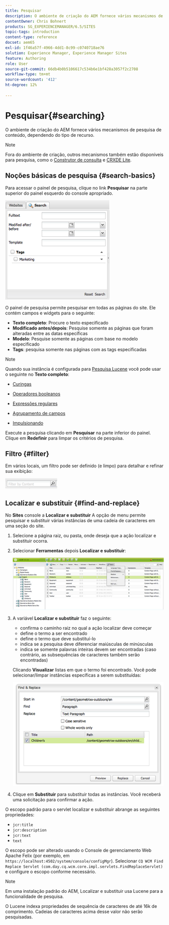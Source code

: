 ```yaml
---
title: Pesquisar
description: O ambiente de criação do AEM fornece vários mecanismos de pesquisa de conteúdo, dependendo do tipo de recurso.
contentOwner: Chris Bohnert
products: SG_EXPERIENCEMANAGER/6.5/SITES
topic-tags: introduction
content-type: reference
docset: aem65
exl-id: 1f46a57f-4966-4dd1-8c99-c0740718ae76
solution: Experience Manager, Experience Manager Sites
feature: Authoring
role: User
source-git-commit: 66db4b0b5106617c534b6e1bf428a3057f2c2708
workflow-type: tm+mt
source-wordcount: '412'
ht-degree: 12%

---
```


# Pesquisar{#searching}

O ambiente de criação do AEM fornece vários mecanismos de pesquisa de conteúdo, dependendo do tipo de recurso.

>[!NOTE]
>
>Fora do ambiente de criação, outros mecanismos também estão disponíveis para pesquisa, como o [Construtor de consulta](/help/sites-developing/querybuilder-api.md) e [CRXDE Lite](/help/sites-developing/developing-with-crxde-lite.md).

## Noções básicas de pesquisa {#search-basics}

Para acessar o painel de pesquisa, clique no link **Pesquisar** na parte superior do painel esquerdo do console apropriado.

![chlimage_1-101](assets/chlimage_1-101.png)

O painel de pesquisa permite pesquisar em todas as páginas do site. Ele contém campos e widgets para o seguinte:

* **Texto completo**: Procure o texto especificado
* **Modificado antes/depois**: Pesquise somente as páginas que foram alteradas entre as datas específicas
* **Modelo**: Pesquise somente as páginas com base no modelo especificado
* **Tags**: pesquisa somente nas páginas com as tags especificadas

>[!NOTE]
>
>Quando sua instância é configurada para [Pesquisa Lucene](/help/sites-deploying/queries-and-indexing.md) você pode usar o seguinte no **Texto completo**:
>
>* [Curingas](https://lucene.apache.org/core/5_3_1/queryparser/org/apache/lucene/queryparser/classic/package-summary.html#Wildcard_Searches)
>* [Operadores booleanos](https://lucene.apache.org/core/5_3_1/queryparser/org/apache/lucene/queryparser/classic/package-summary.html#Boolean_operators)
>
>* [Expressões regulares](https://lucene.apache.org/core/5_3_1/queryparser/org/apache/lucene/queryparser/classic/package-summary.html#Regexp_Searches)
>* [Agrupamento de campos](https://lucene.apache.org/core/5_3_1/queryparser/org/apache/lucene/queryparser/classic/package-summary.html#Field_Grouping)
>* [Impulsionando](https://lucene.apache.org/core/5_3_1/queryparser/org/apache/lucene/queryparser/classic/package-summary.html#Boosting_a_Term)
>

Execute a pesquisa clicando em **Pesquisar** na parte inferior do painel. Clique em **Redefinir** para limpar os critérios de pesquisa.

## Filtro {#filter}

Em vários locais, um filtro pode ser definido (e limpo) para detalhar e refinar sua exibição:

![chlimage_1-102](assets/chlimage_1-102.png)

## Localizar e substituir {#find-and-replace}

No **Sites** console a **Localizar e substituir** A opção de menu permite pesquisar e substituir várias instâncias de uma cadeia de caracteres em uma seção do site.

1. Selecione a página raiz, ou pasta, onde deseja que a ação localizar e substituir ocorra.
1. Selecionar **Ferramentas** depois **Localizar e substituir**:

   ![screen_shot_2012-02-15at120346pm](assets/screen_shot_2012-02-15at120346pm.png)

1. A variável **Localizar e substituir** faz o seguinte:

   * confirma o caminho raiz no qual a ação localizar deve começar
   * define o termo a ser encontrado
   * define o termo que deve substituí-lo
   * indica se a pesquisa deve diferenciar maiúsculas de minúsculas
   * indica se somente palavras inteiras devem ser encontradas (caso contrário, as subsequências de caracteres também serão encontradas)

   Clicando **Visualizar** listas em que o termo foi encontrado. Você pode selecionar/limpar instâncias específicas a serem substituídas:

   ![screen_shot_2012-02-15at120719pm](assets/screen_shot_2012-02-15at120719pm.png)

1. Clique em **Substituir** para substituir todas as instâncias. Você receberá uma solicitação para confirmar a ação.

O escopo padrão para o servlet localizar e substituir abrange as seguintes propriedades:

* `jcr:title`
* `jcr:description`
* `jcr:text`
* `text`

O escopo pode ser alterado usando o Console de gerenciamento Web Apache Felix (por exemplo, em `https://localhost:4502/system/console/configMgr`). Selecionar `CQ WCM Find Replace Servlet (com.day.cq.wcm.core.impl.servlets.FindReplaceServlet)` e configure o escopo conforme necessário.

>[!NOTE]
>
>Em uma instalação padrão do AEM, Localizar e substituir usa Lucene para a funcionalidade de pesquisa.
>
>O Lucene indexa propriedades de sequência de caracteres de até 16k de comprimento. Cadeias de caracteres acima desse valor não serão pesquisadas.
